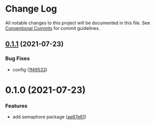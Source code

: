 # Change Log

All notable changes to this project will be documented in this file.
See [Conventional Commits](https://conventionalcommits.org) for commit guidelines.

## [0.1.1](https://github.com/chronark/shared/compare/@chronark/semaphore@0.1.0...@chronark/semaphore@0.1.1) (2021-07-23)


### Bug Fixes

* config ([1f49533](https://github.com/chronark/shared/commit/1f49533208af2138500d4e485520904d6432169b))





# 0.1.0 (2021-07-23)

### Features

- add semaphore package ([ae67e61](https://github.com/chronark/shared/commit/ae67e616e69cfe45467f71a0329f8ae020d53b21))
